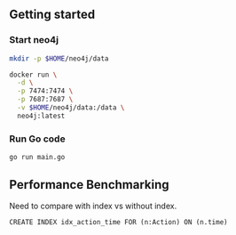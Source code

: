 ## Getting started

### Start neo4j
```bash
mkdir -p $HOME/neo4j/data

docker run \
  -d \
  -p 7474:7474 \
  -p 7687:7687 \
  -v $HOME/neo4j/data:/data \
  neo4j:latest
```

### Run Go code
```
go run main.go
```

## Performance Benchmarking
Need to compare with index vs without index.

```
CREATE INDEX idx_action_time FOR (n:Action) ON (n.time)
```